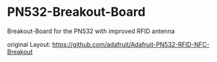 # PN532-Breakout-Board
Breakout-Board for the PN532 with improved RFID antenna

original Layout: https://github.com/adafruit/Adafruit-PN532-RFID-NFC-Breakout